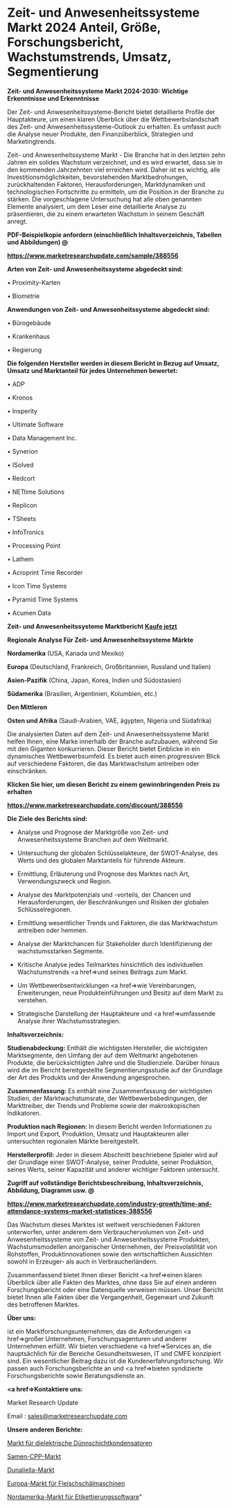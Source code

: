 # Zeit- und Anwesenheitssysteme Markt 2024 Anteil, Größe, Forschungsbericht, Wachstumstrends, Umsatz, Segmentierung

<strong>Zeit- und Anwesenheitssysteme Markt 2024-2030: Wichtige Erkenntnisse und Erkenntnisse</strong>

Der Zeit- und Anwesenheitssysteme-Bericht bietet detaillierte Profile der Hauptakteure, um einen klaren Überblick über die Wettbewerbslandschaft des Zeit- und Anwesenheitssysteme-Outlook zu erhalten. Es umfasst auch die Analyse neuer Produkte, den Finanzüberblick, Strategien und Marketingtrends.

Zeit- und Anwesenheitssysteme Markt - Die Branche hat in den letzten zehn Jahren ein solides Wachstum verzeichnet, und es wird erwartet, dass sie in den kommenden Jahrzehnten viel erreichen wird. Daher ist es wichtig, alle Investitionsmöglichkeiten, bevorstehenden Marktbedrohungen, zurückhaltenden Faktoren, Herausforderungen, Marktdynamiken und technologischen Fortschritte zu ermitteln, um die Position in der Branche zu stärken. Die vorgeschlagene Untersuchung hat alle oben genannten Elemente analysiert, um dem Leser eine detaillierte Analyse zu präsentieren, die zu einem erwarteten Wachstum in seinem Geschäft anregt.



<strong><b>PDF-Beispielkopie anfordern (einschließlich Inhaltsverzeichnis, Tabellen und Abbildungen) @ </b></strong>

<strong><a href=https://www.marketresearchupdate.com/sample/388556>

<strong>https://www.marketresearchupdate.com/sample/388556</u></a></strong></strong>



<strong>Arten von Zeit- und Anwesenheitssysteme abgedeckt sind:</strong>

• Proximity-Karten

• Biometrie



<strong>Anwendungen von Zeit- und Anwesenheitssysteme abgedeckt sind:</strong>

• Bürogebäude

• Krankenhaus

• Regierung



<strong>Die folgenden Hersteller werden in diesem Bericht in Bezug auf Umsatz, Umsatz und Marktanteil für jedes Unternehmen bewertet:</strong>

• ADP

• Kronos

• Insperity

• Ultimate Software

• Data Management Inc.

• Synerion

• ISolved

• Redcort

• NETtime Solutions

• Replicon

• TSheets

• InfoTronics

• Processing Point

• Lathem

• Acroprint Time Recorder

• Icon Time Systems

• Pyramid Time Systems

• Acumen Data



<strong>Zeit- und Anwesenheitssysteme Marktbericht <a href=https://www.marketresearchupdate.com/buynow/388556>Kaufe jetzt</a></strong>



<strong>Regionale Analyse Für Zeit- und Anwesenheitssysteme Märkte</strong>



<strong>Nordamerika</strong> (USA, Kanada und Mexiko)



<strong>Europa</strong> (Deutschland, Frankreich, Großbritannien, Russland und Italien)



<strong>Asien-Pazifik</strong> (China, Japan, Korea, Indien und Südostasien)



<strong>Südamerika</strong> (Brasilien, Argentinien, Kolumbien, etc.)



<strong>Den Mittleren</strong> 

<strong>Osten und Afrika</strong> (Saudi-Arabien, VAE, ägypten, Nigeria und Südafrika)

Die analysierten Daten auf dem Zeit- und Anwesenheitssysteme Markt helfen Ihnen, eine Marke innerhalb der Branche aufzubauen, während Sie mit den Giganten konkurrieren. Dieser Bericht bietet Einblicke in ein dynamisches Wettbewerbsumfeld. Es bietet auch einen progressiven Blick auf verschiedene Faktoren, die das Marktwachstum antreiben oder einschränken.



<strong>Klicken Sie hier, um diesen Bericht zu einem gewinnbringenden Preis zu erhalten
</strong>

<strong><a href=https://www.marketresearchupdate.com/discount/388556>https://www.marketresearchupdate.com/discount/388556</b></u></strong></a>



<strong>Die Ziele des Berichts sind:</strong>

- Analyse und Prognose der Marktgröße von Zeit- und Anwesenheitssysteme Branchen auf dem Weltmarkt.

- Untersuchung der globalen Schlüsselakteure, der SWOT-Analyse, des Werts und des globalen Marktanteils für führende Akteure.

- Ermittlung, Erläuterung und Prognose des Marktes nach Art, Verwendungszweck und Region.

- Analyse des Marktpotenzials und -vorteils, der Chancen und Herausforderungen, der Beschränkungen und Risiken der globalen Schlüsselregionen.

- Ermittlung wesentlicher Trends und Faktoren, die das Marktwachstum antreiben oder hemmen.

- Analyse der Marktchancen für Stakeholder durch Identifizierung der wachstumsstarken Segmente.

- Kritische Analyse jedes Teilmarktes hinsichtlich des individuellen Wachstumstrends <a href=>und</a> seines Beitrags zum Markt.

- Um Wettbewerbsentwicklungen <a href=>wie</a> Vereinbarungen, Erweiterungen, neue Produkteinführungen und Besitz auf dem Markt zu verstehen.

- Strategische Darstellung der Hauptakteure und <a href=>umfas</a>sende Analyse ihrer Wachstumsstrategien.



<strong>Inhaltsverzeichnis:</strong>



<strong>Studienabdeckung:</strong> Enthält die wichtigsten Hersteller, die wichtigsten Marktsegmente, den Umfang der auf dem Weltmarkt angebotenen Produkte, die berücksichtigten Jahre und die Studienziele. Darüber hinaus wird die im Bericht bereitgestellte Segmentierungsstudie auf der Grundlage der Art des Produkts und der Anwendung angesprochen.



<strong>Zusammenfassung:</strong> Es enthält eine Zusammenfassung der wichtigsten Studien, der Marktwachstumsrate, der Wettbewerbsbedingungen, der Markttreiber, der Trends und Probleme sowie der makroskopischen Indikatoren.



<strong>Produktion nach Regionen:</strong> In diesem Bericht werden Informationen zu Import und Export, Produktion, Umsatz und Hauptakteuren aller untersuchten regionalen Märkte bereitgestellt.



<strong>Herstellerprofil:</strong> Jeder in diesem Abschnitt beschriebene Spieler wird auf der Grundlage einer SWOT-Analyse, seiner Produkte, seiner Produktion, seines Werts, seiner Kapazität und anderer wichtiger Faktoren untersucht.



<strong><b>Zugriff auf vollständige Berichtsbeschreibung, Inhaltsverzeichnis, Abbildung, Diagramm usw. @ </b></strong>

<strong><a href=https://www.marketresearchupdate.com/industry-growth/time-and-attendance-systems-market-statistices-388556>https://www.marketresearchupdate.com/industry-growth/time-and-attendance-systems-market-statistices-388556</a></strong>

Das Wachstum dieses Marktes ist weltweit verschiedenen Faktoren unterworfen, unter anderem dem Verbrauchervolumen von Zeit- und Anwesenheitssysteme von Zeit- und Anwesenheitssysteme Produkten, Wachstumsmodellen anorganischer Unternehmen, der Preisvolatilität von Rohstoffen, Produktinnovationen sowie den wirtschaftlichen Aussichten sowohl in Erzeuger- als auch in Verbraucherländern.

Zusammenfassend bietet Ihnen dieser Bericht <a href=>einen</a> klaren Überblick über alle Fakten des Marktes, ohne dass Sie auf einen anderen Forschungsbericht oder eine Datenquelle verweisen müssen. Unser Bericht bietet Ihnen alle Fakten über die Vergangenheit, Gegenwart und Zukunft des betroffenen Marktes.



<strong>Über uns:</strong>

 ist ein Marktforschungsunternehmen, das die Anforderungen <a href=>großer</a> Unternehmen, Forschungsagenturen und anderer Unternehmen erfüllt. Wir bieten verschiedene <a href=>Services</a> an, die hauptsächlich für die Bereiche Gesundheitswesen, IT und CMFE konzipiert sind. Ein wesentlicher Beitrag dazu ist die Kundenerfahrungsforschung. Wir passen auch Forschungsberichte an und <a href=>bieten</a> syndizierte Forschungsberichte sowie Beratungsdienste an.



<strong><a href=>Kontaktiere uns:</a></strong>

Market Research Update

Email : sales@marketresearchupdate.com



<strong>Unsere anderen Berichte:</strong>

<a href=https://www.linkedin.com/pulse/thin-film-dielectric-variable-capacitor-market>Markt für dielektrische Dünnschichtkondensatoren</a>

<a href=https://www.linkedin.com/pulse/seeds-cpp-market-outlooks-2023-size-players>Samen-CPP-Markt</a>

<a href=https://www.linkedin.com/pulse/dunaliella-market-size-trends-consumption-future>Dunaliella-Markt</a>

<a href=https://www.linkedin.com/pulse/europe-meat-peeling-machine-market-size-share>Europa-Markt für Fleischschälmaschinen</a>

<a href=https://www.linkedin.com/pulse/north-america-labeling-software-market-e7ftc/>Nordamerika-Markt für Etikettierungssoftware</a>"
